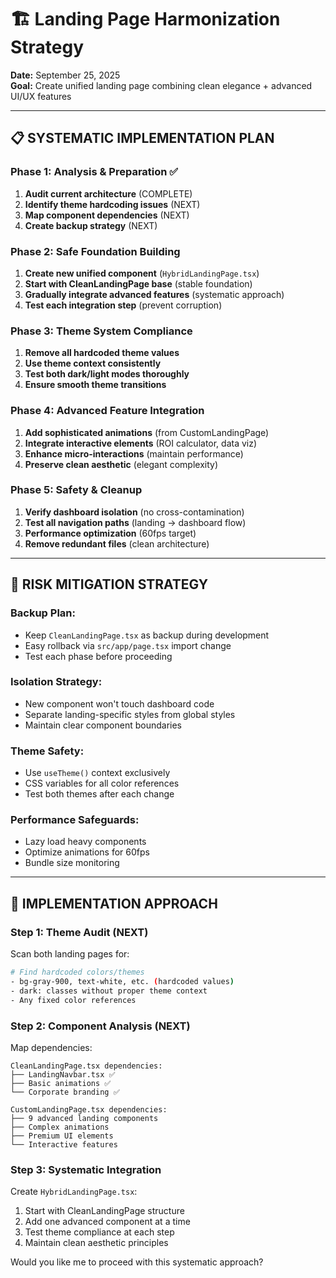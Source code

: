 # 🏗️ Landing Page Harmonization Strategy
**Date:** September 25, 2025  
**Goal:** Create unified landing page combining clean elegance + advanced UI/UX features

---

## 📋 SYSTEMATIC IMPLEMENTATION PLAN

### **Phase 1: Analysis & Preparation** ✅
1. **Audit current architecture** (COMPLETE)
2. **Identify theme hardcoding issues** (NEXT)
3. **Map component dependencies** (NEXT)
4. **Create backup strategy** (NEXT)

### **Phase 2: Safe Foundation Building**
1. **Create new unified component** (`HybridLandingPage.tsx`)
2. **Start with CleanLandingPage base** (stable foundation)
3. **Gradually integrate advanced features** (systematic approach)
4. **Test each integration step** (prevent corruption)

### **Phase 3: Theme System Compliance**
1. **Remove all hardcoded theme values**
2. **Use theme context consistently**  
3. **Test both dark/light modes thoroughly**
4. **Ensure smooth theme transitions**

### **Phase 4: Advanced Feature Integration**
1. **Add sophisticated animations** (from CustomLandingPage)
2. **Integrate interactive elements** (ROI calculator, data viz)
3. **Enhance micro-interactions** (maintain performance)
4. **Preserve clean aesthetic** (elegant complexity)

### **Phase 5: Safety & Cleanup**
1. **Verify dashboard isolation** (no cross-contamination)
2. **Test all navigation paths** (landing → dashboard flow)
3. **Performance optimization** (60fps target)
4. **Remove redundant files** (clean architecture)

---

## 🚨 RISK MITIGATION STRATEGY

### **Backup Plan:**
- Keep `CleanLandingPage.tsx` as backup during development
- Easy rollback via `src/app/page.tsx` import change
- Test each phase before proceeding

### **Isolation Strategy:**
- New component won't touch dashboard code
- Separate landing-specific styles from global styles
- Maintain clear component boundaries

### **Theme Safety:**
- Use `useTheme()` context exclusively
- CSS variables for all color references
- Test both themes after each change

### **Performance Safeguards:**
- Lazy load heavy components
- Optimize animations for 60fps
- Bundle size monitoring

---

## 🎯 IMPLEMENTATION APPROACH

### **Step 1: Theme Audit (NEXT)**
Scan both landing pages for:
```bash
# Find hardcoded colors/themes
- bg-gray-900, text-white, etc. (hardcoded values)
- dark: classes without proper theme context
- Any fixed color references
```

### **Step 2: Component Analysis (NEXT)**
Map dependencies:
```
CleanLandingPage.tsx dependencies:
├── LandingNavbar.tsx ✅
├── Basic animations ✅
└── Corporate branding ✅

CustomLandingPage.tsx dependencies:
├── 9 advanced landing components
├── Complex animations
├── Premium UI elements
└── Interactive features
```

### **Step 3: Systematic Integration**
Create `HybridLandingPage.tsx`:
1. Start with CleanLandingPage structure
2. Add one advanced component at a time
3. Test theme compliance at each step
4. Maintain clean aesthetic principles

Would you like me to proceed with this systematic approach?